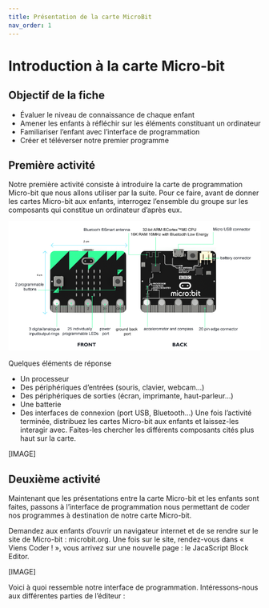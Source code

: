 ```yaml
---
title: Présentation de la carte MicroBit
nav_order: 1
---
```


# Introduction à la carte Micro-bit

## Objectif de la fiche

* Évaluer le niveau de connaissance de chaque enfant
* Amener les enfants à réfléchir sur les éléments constituant un ordinateur
* Familiariser l’enfant avec l’interface de programmation
* Créer et téléverser notre premier programme

## Première activité

Notre première activité consiste à introduire la carte de programmation Micro-bit que nous allons utiliser par la suite. Pour ce faire, avant de donner les cartes Micro-bit aux enfants, interrogez l’ensemble du groupe sur les composants qui constitue un ordinateur d’après eux.

![MicroBit_Overview](/img/1.01.png?raw=true "Database diagram")

Quelques éléments de réponse
* Un processeur
* Des périphériques d’entrées (souris, clavier, webcam...)
* Des périphériques de sorties (écran, imprimante, haut-parleur...)
* Une batterie
* Des interfaces de connexion (port USB, Bluetooth...)
Une fois l’activité terminée, distribuez les cartes Micro-bit aux enfants et laissez-les interagir avec. Faites-les chercher les différents composants cités plus haut sur la carte.

[IMAGE]

## Deuxième activité

Maintenant que les présentations entre la carte Micro-bit et les enfants sont faites, passons à l’interface de programmation nous permettant de coder nos programmes à destination de notre carte Micro-bit.

Demandez aux enfants d’ouvrir un navigateur internet et de se rendre sur le site de Micro-bit : microbit.org. Une fois sur le site, rendez-vous dans « Viens Coder ! », vous arrivez sur une nouvelle page : le JacaScript Block Editor.

[IMAGE]

Voici à quoi ressemble notre interface de programmation. Intéressons-nous aux différentes parties de l’éditeur :
